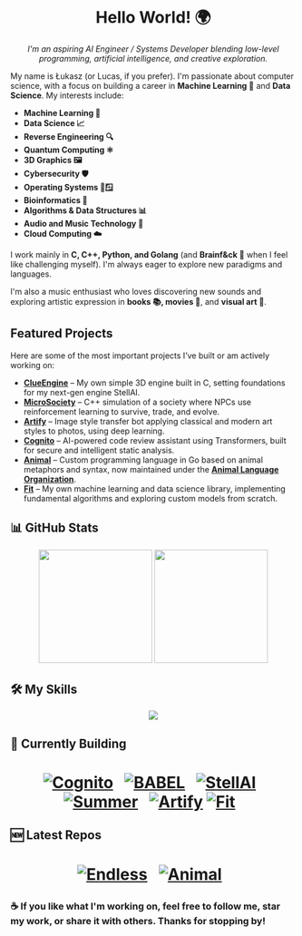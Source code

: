 <h1 align="center">Hello World! 🌍</h1>


<p align="center">
  <em>I'm an aspiring AI Engineer / Systems Developer blending low-level programming, artificial intelligence, and creative exploration.</em>
</p>

My name is Łukasz (or Lucas, if you prefer). I'm passionate about computer science, with a focus on building a career in **Machine Learning 🤖** and **Data Science**. My interests include:

- **Machine Learning 🤖**
- **Data Science 📈**
- **Reverse Engineering 🔍**
- **Quantum Computing ⚛️**
- **3D Graphics 🖼️**
- **Cybersecurity 🛡️**
- **Operating Systems 🐧🪟**
- **Bioinformatics 🧬**
- **Algorithms & Data Structures 📊**
- **Audio and Music Technology 🎵**
- **Cloud Computing ☁️**

I work mainly in **C, C++, Python, and Golang** (and **Brainf&ck 🧠** when I feel like challenging myself). I'm always eager to explore new paradigms and languages.

I'm also a music enthusiast who loves discovering new sounds and exploring artistic expression in **books 📚, movies 🎥**, and **visual art 🎨**.

## Featured Projects

Here are some of the most important projects I’ve built or am actively working on:

- **[ClueEngine](https://github.com/Klus3kk/cluengine)** – My own simple 3D engine built in C, setting foundations for my next-gen engine StellAI.
- **[MicroSociety](https://github.com/Klus3kk/microsociety)** – C++ simulation of a society where NPCs use reinforcement learning to survive, trade, and evolve.
- **[Artify](https://github.com/Klus3kk/artify)** – Image style transfer bot applying classical and modern art styles to photos, using deep learning.
- **[Cognito](https://github.com/Klus3kk/cognito)** – AI-powered code review assistant using Transformers, built for secure and intelligent static analysis.
- **[Animal](https://github.com/AnimalLanguage/animal)** – Custom programming language in Go based on animal metaphors and syntax, now maintained under the **[Animal Language Organization](https://github.com/animal-lang)**.
- **[Fit](https://github.com/Klus3kk/fit)** – My own machine learning and data science library, implementing fundamental algorithms and exploring custom models from scratch.

## 📊 GitHub Stats

<p align="center">
  <img height=200 src="https://github-readme-stats.vercel.app/api?username=Klus3kk&theme=tokyonight&hide=issues,contribs,prs" />
  <img height=200 src="https://github-readme-stats.vercel.app/api/top-langs?username=Klus3kk&layout=compact&langs_count=8&card_width=320&theme=tokyonight" />
</p>

## 🛠️ My Skills

<p align="center">
  <a href="https://skillicons.dev">
    <img src="https://skillicons.dev/icons?i=ableton,ae,ai,anaconda,arch,aws,bash,blender,c,cpp,cmake,css,dart,discord,docker,dynamodb,eclipse,emacs,figma,flask,flutter,gcp,git,github,go,haskell,html,idea,js,kali,latex,linux,md,nextjs,nodejs,npm,opencv,pycharm,pnpm,postgres,powershell,pr,ps,py,pytorch,r,react,regex,rust,sklearn,spring,svg,tailwind,tensorflow,ts,ubuntu,unity,unreal,vim,visualstudio,vscode,windows,xd,yarn" />
  </a>
</p>

## 🚧 Currently Building

<h1 align="center"><a href="https://github.com/Klus3kk/github-readme-stats">

[![Cognito](https://github-readme-stats.vercel.app/api/pin/?username=Klus3kk&repo=cognito&bg_color=0d1116&title_color=325aa8&text_color=a4aacb&icon_color=007ec6)](https://github.com/Klus3kk/cognito) &nbsp;
[![BABEL](https://github-readme-stats.vercel.app/api/pin/?username=Klus3kk&repo=BABEL&bg_color=0d1116&title_color=325aa8&text_color=a4aacb&icon_color=007ec6)](https://github.com/Klus3kk/BABEL) &nbsp;
[![StellAI](https://github-readme-stats.vercel.app/api/pin/?username=Klus3kk&repo=stellai&bg_color=0d1116&title_color=325aa8&text_color=a4aacb&icon_color=007ec6)](https://github.com/Klus3kk/stellai) &nbsp;
[![Summer](https://github-readme-stats.vercel.app/api/pin/?username=Klus3kk&repo=summer&bg_color=0d1116&title_color=325aa8&text_color=a4aacb&icon_color=007ec6)](https://github.com/Klus3kk/summer) &nbsp;
[![Artify](https://github-readme-stats.vercel.app/api/pin/?username=Klus3kk&repo=artify&bg_color=0d1116&title_color=325aa8&text_color=a4aacb&icon_color=007ec6)](https://github.com/Klus3kk/artify)
[![Fit](https://github-readme-stats.vercel.app/api/pin/?username=Klus3kk&repo=fit&bg_color=0d1116&title_color=325aa8&text_color=a4aacb&icon_color=007ec6)](https://github.com/Klus3kk/fit) &nbsp;
</p>

## 🆕 Latest Repos

<h1 align="center"><a href="https://github.com/Klus3kk/github-readme-stats">

[![Endless](https://github-readme-stats.vercel.app/api/pin/?username=Klus3kk&repo=endless&bg_color=0d1116&title_color=325aa8&text_color=a4aacb&icon_color=007ec6)](https://github.com/Klus3kk/endless) &nbsp;
[![Animal](https://github-readme-stats.vercel.app/api/pin/?username=Klus3kk&repo=animal&bg_color=0d1116&title_color=325aa8&text_color=a4aacb&icon_color=007ec6)](https://github.com/Klus3kk/animal) &nbsp;

</p>

### ☕ If you like what I'm working on, feel free to follow me, star my work, or share it with others. Thanks for stopping by!
